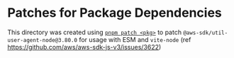 # Patches for Package Dependencies

This directory was created using [`pnpm patch <pkg>`](https://pnpm.io/next/cli/patch) to patch `@aws-sdk/util-user-agent-node@3.80.0` for usage with ESM and `vite-node` (ref https://github.com/aws/aws-sdk-js-v3/issues/3622)
